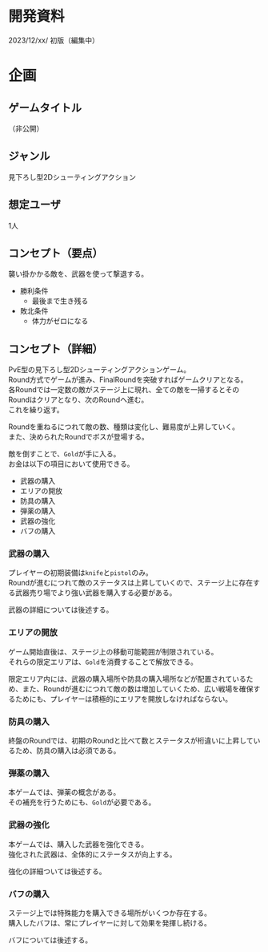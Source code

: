 開発資料
===
2023/12/xx/ 初版（編集中）
# 企画
## ゲームタイトル
（非公開）
## ジャンル
見下ろし型2Dシューティングアクション
## 想定ユーザ
1人
## コンセプト（要点）
襲い掛かかる敵を、武器を使って撃退する。
- 勝利条件
  - 最後まで生き残る
- 敗北条件
  - 体力がゼロになる
## コンセプト（詳細）
PvE型の見下ろし型2Dシューティングアクションゲーム。  
Round方式でゲームが進み、FinalRoundを突破すればゲームクリアとなる。  
各Roundでは一定数の敵がステージ上に現れ、全ての敵を一掃するとそのRoundはクリアとなり、次のRoundへ進む。  
これを繰り返す。

Roundを重ねるにつれて敵の数、種類は変化し、難易度が上昇していく。  
また、決められたRoundでボスが登場する。

敵を倒すことで、`Gold`が手に入る。  
お金は以下の項目において使用できる。
- 武器の購入
- エリアの開放
- 防具の購入
- 弾薬の購入
- 武器の強化
- バフの購入
### 武器の購入
プレイヤーの初期装備は`knife`と`pistol`のみ。  
Roundが進むにつれて敵のステータスは上昇していくので、ステージ上に存在する武器売り場でより強い武器を購入する必要がある。

武器の詳細については後述する。
### エリアの開放
ゲーム開始直後は、ステージ上の移動可能範囲が制限されている。  
それらの限定エリアは、`Gold`を消費することで解放できる。

限定エリア内には、武器の購入場所や防具の購入場所などが配置されているため、また、Roundが進むにつれて敵の数は増加していくため、広い戦場を確保するためにも、プレイヤーは積極的にエリアを開放しなければならない。
### 防具の購入
終盤のRoundでは、初期のRoundと比べて数とステータスが桁違いに上昇しているため、防具の購入は必須である。
### 弾薬の購入
本ゲームでは、弾薬の概念がある。  
その補充を行うためにも、`Gold`が必要である。
### 武器の強化
本ゲームでは、購入した武器を強化できる。  
強化された武器は、全体的にステータスが向上する。

強化の詳細ついては後述する。
### バフの購入
ステージ上では特殊能力を購入できる場所がいくつか存在する。  
購入したバフは、常にプレイヤーに対して効果を発揮し続ける。

バフについては後述する。